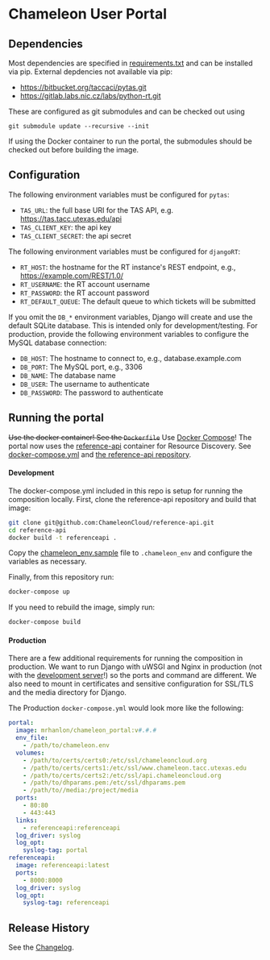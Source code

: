 # Chameleon User Portal

## Dependencies

Most dependencies are specified in [requirements.txt](requirements.txt) and can
be installed via pip. External depdencies not available via pip:

- https://bitbucket.org/taccaci/pytas.git
- https://gitlab.labs.nic.cz/labs/python-rt.git

These are configured as git submodules and can be checked out using

```
git submodule update --recursive --init
```

If using the Docker container to run the portal, the submodules should be
checked out before building the image.

## Configuration

The following environment variables must be configured for `pytas`:

- `TAS_URL`: the full base URI for the TAS API, e.g. https://tas.tacc.utexas.edu/api
- `TAS_CLIENT_KEY`: the api key
- `TAS_CLIENT_SECRET`: the api secret

The following environment variables must be configured for `djangoRT`:

- `RT_HOST`: the hostname for the RT instance's REST endpoint, e.g., https://example.com/REST/1.0/
- `RT_USERNAME`: the RT account username
- `RT_PASSWORD`: the RT account password
- `RT_DEFAULT_QUEUE`: The default queue to which tickets will be submitted

If you omit the `DB_*` environment variables, Django will create and use
the default SQLite database. This is intended only for development/testing.
For production, provide the following environment variables to configure the
MySQL database connection:

- `DB_HOST`: The hostname to connect to, e.g., database.example.com
- `DB_PORT`: The MySQL port, e.g., 3306
- `DB_NAME`: The database name
- `DB_USER`: The username to authenticate
- `DB_PASSWORD`: The password to authenticate

## Running the portal

~~Use the docker container! See the `Dockerfile`~~ Use [Docker Compose](https://docs.docker.com/compose/)! The portal now uses the [reference-api](https://github.com/ChameleonCloud/reference-api) container for Resource Discovery. See [docker-compose.yml](docker-compose.yml) and [the reference-api repository](https://github.com/ChameleonCloud/reference-api).

#### Development

The docker-compose.yml included in this repo is setup for running the composition locally. First, clone the reference-api repository and build that image:

```bash
git clone git@github.com:ChameleonCloud/reference-api.git
cd reference-api
docker build -t referenceapi .
```

Copy the [chameleon_env.sample](chameleon_env.sample) file to `.chameleon_env` and configure the variables as necessary.

Finally, from this repository run:

```bash
docker-compose up
```

If you need to rebuild the image, simply run:

```bash
docker-compose build
```

#### Production

There are a few additional requirements for running the composition in production. We want 
to run Django with uWSGI and Nginx in production 
(not with the [development server](https://docs.djangoproject.com/en/1.7/ref/django-admin/#django-admin-runserver)!) 
so the ports and command are different. We also need to mount in certificates and sensitive
configuration for SSL/TLS and the media directory for Django.

The Production `docker-compose.yml` would look more like the following:

```yaml
portal:
  image: mrhanlon/chameleon_portal:v#.#.#
  env_file:
    - /path/to/chameleon.env
  volumes:
    - /path/to/certs/certs0:/etc/ssl/chameleoncloud.org
    - /path/to/certs/certs1:/etc/ssl/www.chameleon.tacc.utexas.edu
    - /path/to/certs/certs2:/etc/ssl/api.chameleoncloud.org
    - /path/to/dhparams.pem:/etc/ssl/dhparams.pem
    - /path/to//media:/project/media
  ports:
    - 80:80
    - 443:443
  links:
    - referenceapi:referenceapi
  log_driver: syslog
  log_opt:
    syslog-tag: portal
referenceapi:
  image: referenceapi:latest
  ports:
    - 8000:8000
  log_driver: syslog
  log_opt:
    syslog-tag: referenceapi
```

## Release History

See the [Changelog](CHANGELOG.md).
